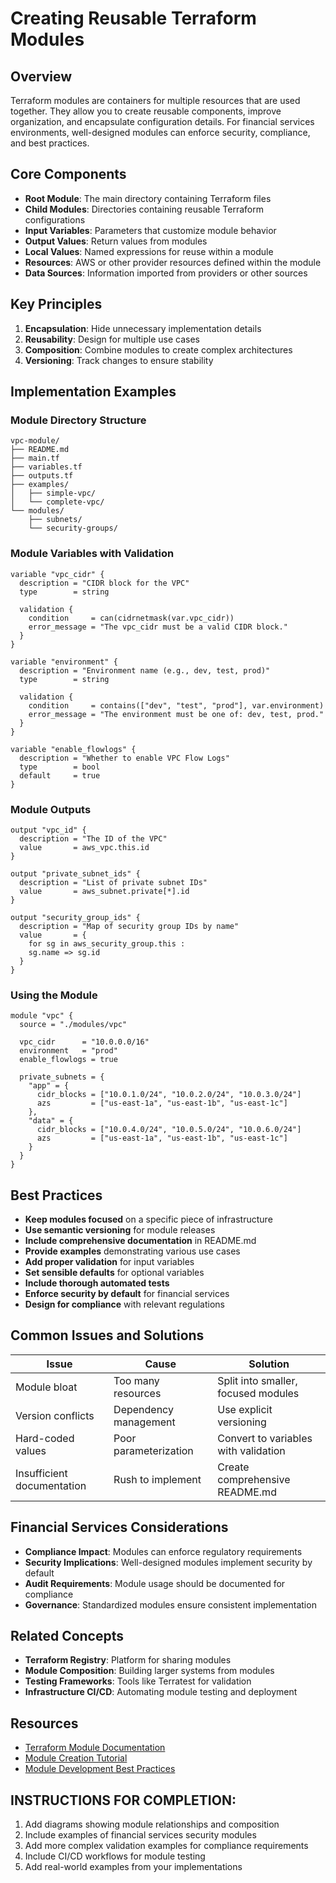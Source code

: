 # Creating Reusable Terraform Modules

## Overview

Terraform modules are containers for multiple resources that are used together. They allow you to create reusable components, improve organization, and encapsulate configuration details. For financial services environments, well-designed modules can enforce security, compliance, and best practices.

## Core Components

- **Root Module**: The main directory containing Terraform files
- **Child Modules**: Directories containing reusable Terraform configurations
- **Input Variables**: Parameters that customize module behavior
- **Output Values**: Return values from modules
- **Local Values**: Named expressions for reuse within a module
- **Resources**: AWS or other provider resources defined within the module
- **Data Sources**: Information imported from providers or other sources

## Key Principles

1. **Encapsulation**: Hide unnecessary implementation details
2. **Reusability**: Design for multiple use cases
3. **Composition**: Combine modules to create complex architectures
4. **Versioning**: Track changes to ensure stability

## Implementation Examples

### Module Directory Structure

```
vpc-module/
├── README.md
├── main.tf
├── variables.tf
├── outputs.tf
├── examples/
│   ├── simple-vpc/
│   └── complete-vpc/
└── modules/
    ├── subnets/
    └── security-groups/
```

### Module Variables with Validation

```hcl
variable "vpc_cidr" {
  description = "CIDR block for the VPC"
  type        = string
  
  validation {
    condition     = can(cidrnetmask(var.vpc_cidr))
    error_message = "The vpc_cidr must be a valid CIDR block."
  }
}

variable "environment" {
  description = "Environment name (e.g., dev, test, prod)"
  type        = string
  
  validation {
    condition     = contains(["dev", "test", "prod"], var.environment)
    error_message = "The environment must be one of: dev, test, prod."
  }
}

variable "enable_flowlogs" {
  description = "Whether to enable VPC Flow Logs"
  type        = bool
  default     = true
}
```

### Module Outputs

```hcl
output "vpc_id" {
  description = "The ID of the VPC"
  value       = aws_vpc.this.id
}

output "private_subnet_ids" {
  description = "List of private subnet IDs"
  value       = aws_subnet.private[*].id
}

output "security_group_ids" {
  description = "Map of security group IDs by name"
  value       = {
    for sg in aws_security_group.this :
    sg.name => sg.id
  }
}
```

### Using the Module

```hcl
module "vpc" {
  source = "./modules/vpc"
  
  vpc_cidr      = "10.0.0.0/16"
  environment   = "prod"
  enable_flowlogs = true
  
  private_subnets = {
    "app" = {
      cidr_blocks = ["10.0.1.0/24", "10.0.2.0/24", "10.0.3.0/24"]
      azs         = ["us-east-1a", "us-east-1b", "us-east-1c"]
    },
    "data" = {
      cidr_blocks = ["10.0.4.0/24", "10.0.5.0/24", "10.0.6.0/24"]
      azs         = ["us-east-1a", "us-east-1b", "us-east-1c"]
    }
  }
}
```

## Best Practices

- **Keep modules focused** on a specific piece of infrastructure
- **Use semantic versioning** for module releases
- **Include comprehensive documentation** in README.md
- **Provide examples** demonstrating various use cases
- **Add proper validation** for input variables
- **Set sensible defaults** for optional variables
- **Include thorough automated tests**
- **Enforce security by default** for financial services
- **Design for compliance** with relevant regulations

## Common Issues and Solutions

| Issue | Cause | Solution |
|-------|-------|----------|
| Module bloat | Too many resources | Split into smaller, focused modules |
| Version conflicts | Dependency management | Use explicit versioning |
| Hard-coded values | Poor parameterization | Convert to variables with validation |
| Insufficient documentation | Rush to implement | Create comprehensive README.md |

## Financial Services Considerations

- **Compliance Impact**: Modules can enforce regulatory requirements
- **Security Implications**: Well-designed modules implement security by default
- **Audit Requirements**: Module usage should be documented for compliance
- **Governance**: Standardized modules ensure consistent implementation

## Related Concepts

- **Terraform Registry**: Platform for sharing modules
- **Module Composition**: Building larger systems from modules
- **Testing Frameworks**: Tools like Terratest for validation
- **Infrastructure CI/CD**: Automating module testing and deployment

## Resources

- [Terraform Module Documentation](https://developer.hashicorp.com/terraform/language/modules)
- [Module Creation Tutorial](https://developer.hashicorp.com/terraform/tutorials/modules/module-create)
- [Module Development Best Practices](https://developer.hashicorp.com/terraform/language/modules/develop)

## INSTRUCTIONS FOR COMPLETION:
1. Add diagrams showing module relationships and composition
2. Include examples of financial services security modules
3. Add more complex validation examples for compliance requirements
4. Include CI/CD workflows for module testing
5. Add real-world examples from your implementations
